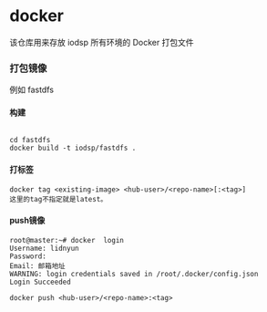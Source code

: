 # docker

该仓库用来存放 iodsp 所有环境的 Docker 打包文件


### 打包镜像

例如 fastdfs 

#### 构建

``` shell

cd fastdfs
docker build -t iodsp/fastdfs .

```

#### 打标签

```
docker tag <existing-image> <hub-user>/<repo-name>[:<tag>]
这里的tag不指定就是latest。 
```

#### push镜像


``` shell
root@master:~# docker  login
Username: lidnyun
Password:
Email: 邮箱地址
WARNING: login credentials saved in /root/.docker/config.json
Login Succeeded
```

```
docker push <hub-user>/<repo-name>:<tag>
```
